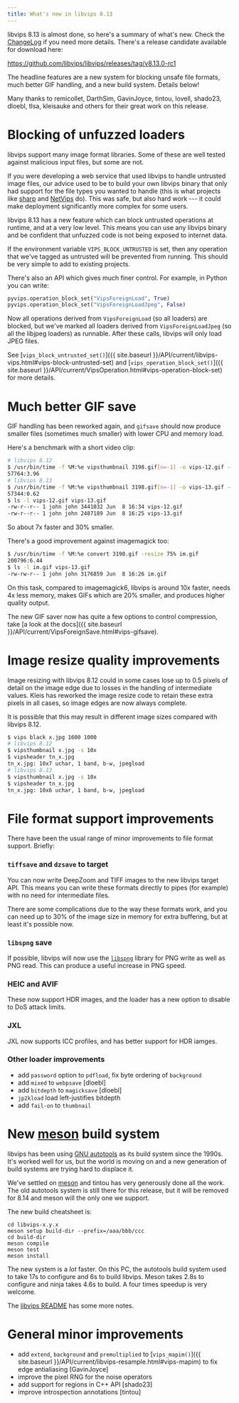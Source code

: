```yaml
---
title: What's new in libvips 8.13
---
```


libvips 8.13 is almost done, so here's a summary of what's new. Check the
[ChangeLog](https://github.com/libvips/libvips/blob/master/ChangeLog) if you
need more details. There's a release candidate available for download here:

https://github.com/libvips/libvips/releases/tag/v8.13.0-rc1

The headline features are a new system for blocking unsafe file formats,
much better GIF handling, and a new build system. Details below!

Many thanks to remicollet, DarthSim, GavinJoyce, tintou, lovell, shado23,
dloebl, tlsa, kleisauke and others for their great work on
this release.

# Blocking of unfuzzed loaders

libvips support many image format libraries. Some of these are well tested
against malicious input files, but some are not.

If you were developing a web service that used libvips to handle
untrusted image files, our advice used to be to build your own libvips
binary that only had support for the file types you wanted to handle
(this is what projects like [sharp](https://sharp.pixelplumbing.com) and
[NetVips](https://kleisauke.github.io/net-vips/) do).  This was safe, but
also hard work --- it could make deployment significantly more complex for
some users.

libvips 8.13 has a new feature which can block untrusted operations at
runtime, and at a very low level. This means you can use any libvips binary
and be confident that unfuzzed code is not being exposed to internet data.

If the environment variable `VIPS_BLOCK_UNTRUSTED` is set, then any operation
that we've tagged as untrusted will be prevented from running. This should
be very simple to add to existing projects.

There's also an API which gives much finer control. For example, in Python
you can write:

```python
pyvips.operation_block_set("VipsForeignLoad", True)
pyvips.operation_block_set("VipsForeignLoadJpeg", False)
```

Now all operations derived from `VipsForeignLoad` (so all loaders) are
blocked, but we've marked all loaders derived from `VipsForeignLoadJpeg`
(so all the libjpeg loaders) as runnable. After these calls, libvips will
only load JPEG files.

See [`vips_block_untrusted_set()`]({{ site.baseurl
}}/API/current/libvips-vips.html#vips-block-untrusted-set) and
[`vips_operation_block_set()`]({{ site.baseurl
}}/API/current/VipsOperation.html#vips-operation-block-set) for more details.

# Much better GIF save

GIF handling has been reworked again, and `gifsave` should now produce
smaller files (sometimes much smaller) with lower CPU and memory load.

Here's a benchmark with a short video clip:

```bash
# libvips 8.12
$ /usr/bin/time -f %M:%e vipsthumbnail 3198.gif[n=-1] -o vips-12.gif --size 224
57764:3.96
# libvips 8.13
$ /usr/bin/time -f %M:%e vipsthumbnail 3198.gif[n=-1] -o vips-13.gif --size 224
57344:0.62
$ ls -l vips-12.gif vips-13.gif
-rw-r--r-- 1 john john 3441032 Jun  8 16:34 vips-12.gif
-rw-r--r-- 1 john john 2487189 Jun  8 16:25 vips-13.gif
```

So about 7x faster and 30% smaller.

There's a good improvement against imagemagick too:

```bash
$ /usr/bin/time -f %M:%e convert 3198.gif -resize 75% im.gif
200796:6.44
$ ls -l im.gif vips-13.gif
-rw-rw-r-- 1 john john 3176859 Jun  8 16:26 im.gif
```

On this task, compared to imagemagick6, libvips is around 10x faster,
needs 4x less memory, makes GIFs which are 20% smaller, and produces higher
quality output.

The new GIF saver now has quite a few options to control
compression, take [a look at the docs]({{ site.baseurl
}}/API/current/VipsForeignSave.html#vips-gifsave).

# Image resize quality improvements

Image resizing with libvips 8.12 could in some cases lose up to 0.5 pixels
of detail on the image edge due to losses in the handling of intermediate
values. Kleis has reworked the image resize code to retain these extra
pixels in all cases, so image edges are now always complete.

It is possible that this may result in different image sizes compared with
libvips 8.12.

```bash
$ vips black x.jpg 1600 1000
# libvips 8.12
$ vipsthumbnail x.jpg -s 10x
$ vipsheader tn_x.jpg
tn_x.jpg: 10x7 uchar, 1 band, b-w, jpegload
# libvips 8.13
$ vipsthumbnail x.jpg -s 10x
$ vipsheader tn_x.jpg
tn_x.jpg: 10x6 uchar, 1 band, b-w, jpegload
```

# File format support improvements

There have been the usual range of minor improvements to file format support.
Briefly:

### `tiffsave` and `dzsave` to target

You can now write DeepZoom and TIFF images to the new libvips target API. This
means you can write these formats directly to pipes (for example) 
with no need for intermediate files.

There are some complications due to the way these formats work, and you can
need up to 30% of the image size in memory for extra buffering, but at least
it's possible now.

### `libspng` save

If possible, libvips will now use the
[`libspng`](https://github.com/randy408/libspng) library for PNG write as
well as PNG read.  This can produce a useful increase in PNG speed.

### HEIC and AVIF

These now support HDR images, and the loader has a new option to disable to
DoS attack limits.

### JXL

JXL now supports ICC profiles, and has better support for HDR iamges.

### Other loader improvements

- add `password` option to `pdfload`, fix byte ordering of `background`
- add `mixed` to `webpsave` [dloebl]
- add `bitdepth` to `magicksave` [dloebl]
- `jp2kload` load left-justifies bitdepth
- add `fail-on` to `thumbnail`

# New [meson](https://mesonbuild.com) build system

libvips has been using [GNU
autotools](https://www.gnu.org/software/automake/manual/html_node/Autotools-Introduction.html)
as its build system since the 1990s. It's worked well for us, but the
world is moving on and a new generation of build systems are trying hard
to displace it.

We've settled on [meson](https://mesonbuild.com) and tintou has very
generously done all the work. The old autotools system is still there for this
release, but it will be removed for 8.14 and meson will the only one we
support.

The new build cheatsheet is:

```
cd libvips-x.y.x
meson setup build-dir --prefix=/aaa/bbb/ccc
cd build-dir
meson compile
meson test
meson install
```

The new system is a *lot* faster. On this PC, the autotools build system used
to take 17s to configure and 6s to build libvips. Meson takes 2.8s to
configure and ninja takes 4.6s to build. A four times speedup is very welcome.

The [libvips
README](https://github.com/libvips/libvips#building-from-source)
has some more notes.

# General minor improvements

- add `extend`, `background` and `premultiplied` to [`vips_mapim()`]({{ site.baseurl
  }}/API/current/libvips-resample.html#vips-mapim) to fix edge antialiasing
  [GavinJoyce]
- improve the pixel RNG for the noise operators
- add support for regions in C++ API [shado23]
- improve introspection annotations [tintou]
